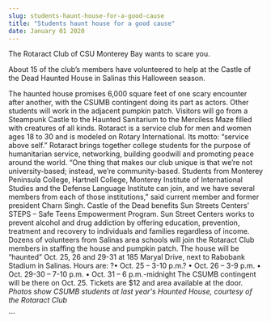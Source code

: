 ```yaml
---
slug: students-haunt-house-for-a-good-cause
title: "Students haunt house for a good cause"
date: January 01 2020
---
```


 
<p>The Rotaract Club of CSU Monterey Bay wants to scare you.</p>
<p>
  About 15 of the club’s members have volunteered to help at the Castle of the
  Dead Haunted House in Salinas this Halloween season.
</p>
<p>
  The haunted house promises 6,000 square feet of one scary encounter after
  another, with the CSUMB contingent doing its part as actors. Other students
  will work in the adjacent pumpkin patch. Visitors will go from a Steampunk
  Castle to the Haunted Sanitarium to the Merciless Maze filled with creatures
  of all kinds. Rotaract is a service club for men and women ages 18 to 30 and
  is modeled on Rotary International. Its motto: “service above self.” Rotaract
  brings together college students for the purpose of humanitarian service,
  networking, building goodwill and promoting peace around the world. “One thing
  that makes our club unique is that we’re not university-based; instead, we’re
  community-based. Students from Monterey Peninsula College, Hartnell College,
  Monterey Institute of International Studies and the Defense Language Institute
  can join, and we have several members from each of those institutions,” said
  current member and former president Charn Singh. Castle of the Dead benefits
  Sun Streets Centers’ STEPS – Safe Teens Empowerment Program. Sun Street
  Centers works to prevent alcohol and drug addiction by offering education,
  prevention, treatment and recovery to individuals and families regardless of
  income. Dozens of volunteers from Salinas area schools will join the Rotaract
  Club members in staffing the house and pumpkin patch. The house will be
  “haunted” Oct. 25, 26 and 29-31 at 185 Maryal Drive, next to Rabobank Stadium
  in Salinas. Hours are: ?• Oct. 25 – 3-10 p.m.? • Oct. 26 – 3-9 p.m. • Oct.
  29-30 – 7-10 p.m. • Oct. 31 – 6 p.m.-midnight The CSUMB contingent will be
  there on Oct. 25. Tickets are $12 and area available at the door.
  <em
    >Photos show CSUMB students at last year's Haunted House, courtesy of the
    Rotaract Club</em
  >
</p>
```

